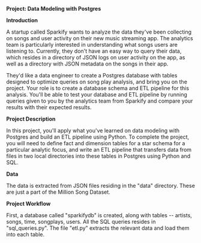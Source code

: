 **Project: Data Modeling with Postgres**

**Introduction**

A startup called Sparkify wants to analyze the data they've been collecting on songs and user activity on their new music streaming app. The analytics team is particularly interested in understanding what songs users are listening to. Currently, they don't have an easy way to query their data, which resides in a directory of JSON logs on user activity on the app, as well as a directory with JSON metadata on the songs in their app.

They'd like a data engineer to create a Postgres database with tables designed to optimize queries on song play analysis, and bring you on the project. Your role is to create a database schema and ETL pipeline for this analysis. You'll be able to test your database and ETL pipeline by running queries given to you by the analytics team from Sparkify and compare your results with their expected results.


**Project Description**

In this project, you'll apply what you've learned on data modeling with Postgres and build an ETL pipeline using Python. To complete the project, you will need to define fact and dimension tables for a star schema for a particular analytic focus, and write an ETL pipeline that transfers data from files in two local directories into these tables in Postgres using Python and SQL. 


**Data**

The data is extracted from JSON files residing in the "data" directory. These are just a part of the Million Song Dataset. 


**Project Workflow**

First, a database called "sparkifydb" is created, along with tables -- artists, songs, time, songplays, users. All the SQL queries resides in "sql_queries.py". The file "etl.py" extracts the relevant data and load them into each table.  
